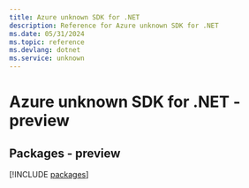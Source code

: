 ```yaml
---
title: Azure unknown SDK for .NET
description: Reference for Azure unknown SDK for .NET
ms.date: 05/31/2024
ms.topic: reference
ms.devlang: dotnet
ms.service: unknown
---
```

# Azure unknown SDK for .NET - preview
## Packages - preview
[!INCLUDE [packages](unknown-index.md)]